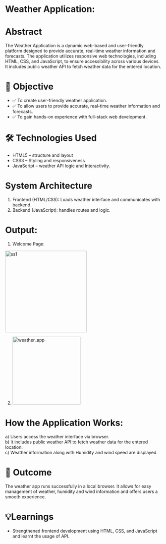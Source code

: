 # Weather Application:

# Abstract
The Weather Application is a dynamic web-based and user-friendly platform designed to provide accurate, real-time weather information and forecasts. The application utilizes responsive web technologies, including HTML, CSS, and JavaScript, to ensure accessibility across various devices. It includes public weather API to fetch weather data for the entered location.
<br>

# 🎯 Objective

-	✅ To create user-friendly weather application.
-	✅ To allow users to provide accurate, real-time weather information and forecasts.
-	✅ To gain hands-on experience with full-stack web development.

# 🛠 Technologies Used

-	HTML5 – structure and layout
-	CSS3 – Styling and responsiveness
-	JavaScript – weather API logic and Interactivity.

# System Architecture

1.	Frontend (HTML/CSS): Loads weather interface and communicates with backend.
2.	Backend (JavaScript): handles routes and logic.

# Output:

1)	Welcome Page:

<img width="263" alt="ss1" src="https://github.com/user-attachments/assets/10676908-a957-4865-84e6-b093a4f61f62" />

2) <img width="219" alt="weather_app" src="https://github.com/user-attachments/assets/c8c7d40f-f17f-4197-840d-defa1c7ab7a5" />

# 	How the Application Works:
a)	Users access the weather interface via browser. <br>
b)	It includes public weather API to fetch weather data for the entered location. <br>
c)	Weather information along with Humidity and wind speed are displayed. <br> 


# 📌 Outcome

The weather app runs successfully in a local browser. It allows for easy management of weather, humidity and wind information and offers users a smooth experience.

#  💡Learnings

-	Strengthened frontend development using HTML, CSS, and JavaScript and learnt the usage of API.
